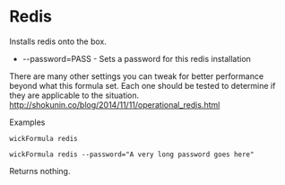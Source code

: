 Redis
=====

Installs redis onto the box.

* --password=PASS - Sets a password for this redis installation

There are many other settings you can tweak for better performance beyond what this formula set.  Each one should be tested to determine if they are applicable to the situation. http://shokunin.co/blog/2014/11/11/operational_redis.html

Examples

    wickFormula redis

    wickFormula redis --password="A very long password goes here"

Returns nothing.


